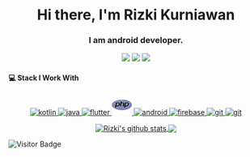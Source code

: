 <h1 align="center">Hi there, I'm Rizki Kurniawan</h1>

<h3 align="center">I am android developer.</h3>

<p align="center">
<img src="https://img.shields.io/badge/-rizki_kurniaa-blueviolet?style=flat&logo=instagram&logoColor=white")>
<img src="https://img.shields.io/badge/-rizkikurniawan1797@gmail.com-c14438?style=flat&logo=Gmail&logoColor=white">
<img src="https://img.shields.io/badge/-kikulabs-darkred?style=flat&logo=youtube&logoColor=white">

#### 💻 Stack I Work With
<p align="center"> 
<a href="https://kotlinlang.org" target="_blank"> <img src="https://www.vectorlogo.zone/logos/kotlinlang/kotlinlang-icon.svg" alt="kotlin" width="40" height="40"/> </a> 
<!-- <a href="https://developer.apple.com/swift/" target="_blank"> <img src="https://www.vectorlogo.zone/logos/swift/swift-icon.svg" alt="swift" width="40" height="43"/> </a>  -->
<a href="https://www.java.com" target="_blank"> <img src="https://github.com/rizkikurniaa/rizkikurniaa/blob/master/Assets/java.png" alt="java" width="40" height="40"/> </a> 
<a href="https://flutter.dev" target="_blank"> <img src="https://www.vectorlogo.zone/logos/flutterio/flutterio-icon.svg" alt="flutter" width="40" height="40"/> </a>
<a href="https://www.php.net" target="_blank"> <img src="https://raw.githubusercontent.com/github/explore/80688e429a7d4ef2fca1e82350fe8e3517d3494d/topics/php/php.png" alt="php" width="40" height="40"/> </a>
<a href="https://developer.android.com" target="_blank"> <img src="https://1.bp.blogspot.com/-LgTa-xDiknI/X4EflN56boI/AAAAAAAAPuk/24YyKnqiGkwRS9-_9suPKkfsAwO4wHYEgCLcBGAsYHQ/s0/image9.png" alt="android" width="40" height="50"/> </a> 
<a href="https://firebase.google.com/" target="_blank"> <img src="https://www.vectorlogo.zone/logos/firebase/firebase-icon.svg" alt="firebase" width="40" height="40"/> </a>
<a href="https://git-scm.com/" target="_blank"> <img src="https://www.vectorlogo.zone/logos/git-scm/git-scm-icon.svg" alt="git" width="40" height="40"/> </a>  
<a href="https://www.mysql.com/" target="_blank"> <img src="https://www.vectorlogo.zone/logos/mysql/mysql-ar21.svg" alt="git" width="40" height="40"/> </a>  
</p>

<p align="center">
<a href="https://github.com/rizkikurniaa/github-readme-stats">
  <img align="center" src="https://github-readme-stats.vercel.app/api?username=rizkikurniaa&count_private=true&show_icons=true&include_all_commits=true&theme=onedark" alt="Rizki's github stats" width="420" />
</a>
<a href="https://github.com/rizkikurniaa/github-readme-stats">
  <img align="center" src="https://github-readme-stats.vercel.app/api/top-langs/?username=rizkikurniaa&layout=compact&theme=onedark" height="165" />
</a>
</p>
<!-- <p align="center"> <img src="https://activity-graph.herokuapp.com/graph?username=rizkikurniaa&bg_color=1F222E&color=F8D866&line=F85D7F&point=FFFFFF&hide_border=false" alt="rizkikurniaa" width="774"  /> </p> -->

![Visitor Badge](https://visitor-badge.laobi.icu/badge?page_id=rizkikurniaa)
